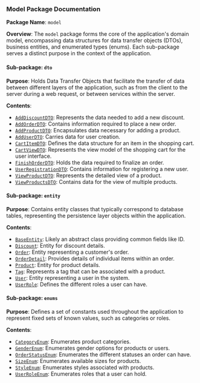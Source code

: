 ### Model Package Documentation

**Package Name**: `model`

**Overview**: The `model` package forms the core of the application's domain model, encompassing data structures for data transfer objects (DTOs), business entities, and enumerated types (enums). Each sub-package serves a distinct purpose in the context of the application.

#### Sub-package: `dto`

**Purpose**: Holds Data Transfer Objects that facilitate the transfer of data between different layers of the application, such as from the client to the server during a web request, or between services within the server.

**Contents**:

- [`AddDiscountDTO`](model/DTOs/AddDiscountDTO.java.md): Represents the data needed to add a new discount.
- [`AddOrderDTO`](model/DTOs/AddOrderDTO.java.md): Contains information required to place a new order.
- [`AddProductDTO`](model/DTOs/AddProductDTO.java.md): Encapsulates data necessary for adding a product.
- [`AddUserDTO`](model/DTOs/AddUserDTO.java.md): Carries data for user creation.
- [`CartItemDTO`](model/DTOs/CartItemDTO.java.md): Defines the data structure for an item in the shopping cart.
- [`CartViewDTO`](model/DTOs/CartViewDTO.java.md): Represents the view model of the shopping cart for the user interface.
- [`FinishOrderDTO`](model/DTOs/FinishOrderDTO.java.md): Holds the data required to finalize an order.
- [`UserRegistrationDTO`](model/DTOs/UserRegistrationDTO.java.md): Contains information for registering a new user.
- [`ViewProductDTO`](model/DTOs/ViewProductDTO.java.md): Represents the detailed view of a product.
- [`ViewProductsDTO`](model/DTOs/ViewProductsDTO.java.md): Contains data for the view of multiple products.

#### Sub-package: `entity`

**Purpose**: Contains entity classes that typically correspond to database tables, representing the persistence layer objects within the application.

**Contents**:

- [`BaseEntity`](BaseEntity.java.md): Likely an abstract class providing common fields like ID.
- [`Discount`](Discount.java.md): Entity for discount details.
- [`Order`](Order.java.md): Entity representing a customer's order.
- [`OrderDetail`](OrderDetail.java.md): Provides details of individual items within an order.
- [`Product`](Product.java.md): Entity for product details.
- [`Tag`](Tag.java.md): Represents a tag that can be associated with a product.
- [`User`](User.java.md): Entity representing a user in the system.
- [`UserRole`](UserRole.java.md): Defines the different roles a user can have.

#### Sub-package: `enums`

**Purpose**: Defines a set of constants used throughout the application to represent fixed sets of known values, such as categories or roles.

**Contents**:

- [`CategoryEnum`](CategoryEnum.java.md): Enumerates product categories.
- [`GenderEnum`](GenderEnum.java.md): Enumerates gender options for products or users.
- [`OrderStatusEnum`](OrderStatusEnum.java.md): Enumerates the different statuses an order can have.
- [`SizeEnum`](SizeEnum.java.md): Enumerates available sizes for products.
- [`StyleEnum`](StyleEnum.java.md): Enumerates styles associated with products.
- [`UserRoleEnum`](UserRoleEnum.java.md): Enumerates roles that a user can hold.
